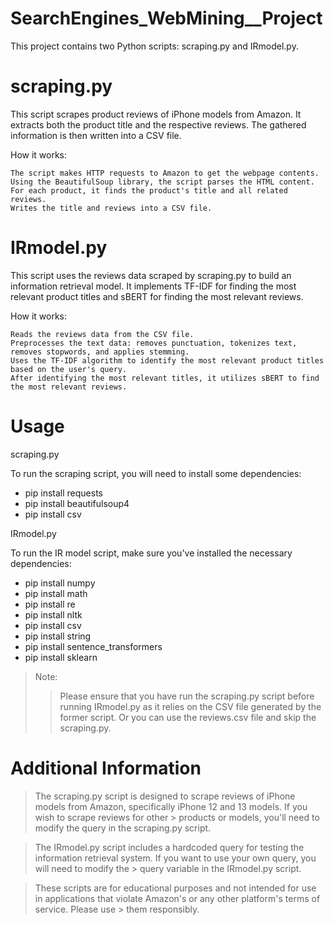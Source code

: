 # SearchEngines_WebMining__Project

 This project contains two Python scripts: scraping.py and IRmodel.py.
# scraping.py

This script scrapes product reviews of iPhone models from Amazon. It extracts both the product title and the respective reviews. The gathered information is then written into a CSV file.

How it works:

    The script makes HTTP requests to Amazon to get the webpage contents.
    Using the BeautifulSoup library, the script parses the HTML content.
    For each product, it finds the product's title and all related reviews.
    Writes the title and reviews into a CSV file.

# IRmodel.py

This script uses the reviews data scraped by scraping.py to build an information retrieval model. It implements TF-IDF for finding the most relevant product titles and sBERT for finding the most relevant reviews.

How it works:

    Reads the reviews data from the CSV file.
    Preprocesses the text data: removes punctuation, tokenizes text, removes stopwords, and applies stemming.
    Uses the TF-IDF algorithm to identify the most relevant product titles based on the user's query.
    After identifying the most relevant titles, it utilizes sBERT to find the most relevant reviews.

# Usage
scraping.py

To run the scraping script, you will need to install some dependencies:
- pip install requests
- pip install beautifulsoup4
- pip install csv

IRmodel.py

To run the IR model script, make sure you've installed the necessary dependencies:
- pip install numpy
- pip install math
- pip install re
- pip install nltk
- pip install csv
- pip install string
- pip install sentence_transformers
- pip install sklearn

 > Note:
>> Please ensure that you have run the scraping.py script before running IRmodel.py as it relies on the CSV file generated by the former script.
>> Or you can use the reviews.csv file and skip the scraping.py.


# Additional Information

> The scraping.py script is designed to scrape reviews of iPhone models from Amazon, specifically iPhone 12 and 13 models. If you wish to scrape reviews for other > products or models, you'll need to modify the query in the scraping.py script.

> The IRmodel.py script includes a hardcoded query for testing the information retrieval system. If you want to use your own query, you will need to modify the > query variable in the IRmodel.py script.

> These scripts are for educational purposes and not intended for use in applications that violate Amazon's or any other platform's terms of service. Please use > them responsibly.
